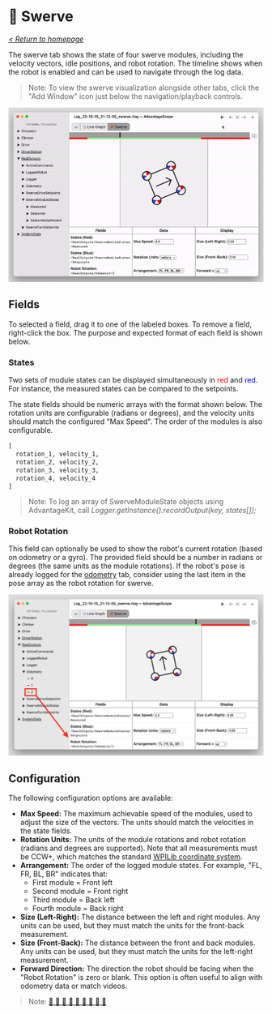 # 🦀 Swerve

_[< Return to homepage](/docs/INDEX.md)_

The swerve tab shows the state of four swerve modules, including the velocity vectors, idle positions, and robot rotation. The timeline shows when the robot is enabled and can be used to navigate through the log data.

> Note: To view the swerve visualization alongside other tabs, click the "Add Window" icon just below the navigation/playback controls.

![Overview of swerve tab](/docs/resources/swerve/swerve-1.gif)

## Fields

To selected a field, drag it to one of the labeled boxes. To remove a field, right-click the box. The purpose and expected format of each field is shown below.

### States

Two sets of module states can be displayed simultaneously in <span style="color: red;">red</span> and <span style="color: blue;">red</span>. For instance, the measured states can be compared to the setpoints.

The state fields should be numeric arrays with the format shown below. The rotation units are configurable (radians or degrees), and the velocity units should match the configured "Max Speed". The order of the modules is also configurable.

```
[
  rotation_1, velocity_1,
  rotation_2, velocity_2,
  rotation_3, velocity_3,
  rotation_4, velocity_4
]
```

> Note: To log an array of SwerveModuleState objects using AdvantageKit, call _Logger.getInstance().recordOutput(key, states[]);_

### Robot Rotation

This field can optionally be used to show the robot's current rotation (based on odometry or a gyro). The provided field should be a number in radians or degrees (the same units as the module rotations). If the robot's pose is already logged for the [odometry](/docs/tabs/ODOMETRY.md) tab, consider using the last item in the pose array as the robot rotation for swerve.

![Pose data as a rotation](/docs/resources/swerve/swerve-2.png)

## Configuration

The following configuration options are available:

- **Max Speed:** The maximum achievable speed of the modules, used to adjust the size of the vectors. The units should match the velocities in the state fields.
- **Rotation Units:** The units of the module rotations and robot rotation (radians and degrees are supported). Note that all measurements must be CCW+, which matches the standard [WPILib coordinate system](https://docs.wpilib.org/en/stable/docs/software/advanced-controls/geometry/coordinate-systems.html).
- **Arrangement:** The order of the logged module states. For example, "FL, FR, BL, BR" indicates that:
  - First module = Front left
  - Second module = Front right
  - Third module = Back left
  - Fourth module = Back right
- **Size (Left-Right):** The distance between the left and right modules. Any units can be used, but they must match the units for the front-back measurement.
- **Size (Front-Back):** The distance between the front and back modules. Any units can be used, but they must match the units for the left-right measurement.
- **Forward Direction:** The direction the robot should be facing when the "Robot Rotation" is zero or blank. This option is often useful to align with odometry data or match videos.

> Note: [🦀 🦀 🦀 🦀 🦀 🦀 🦀 🦀 🦀](https://www.youtube.com/watch?v=IbbwtyM8Dxs)
